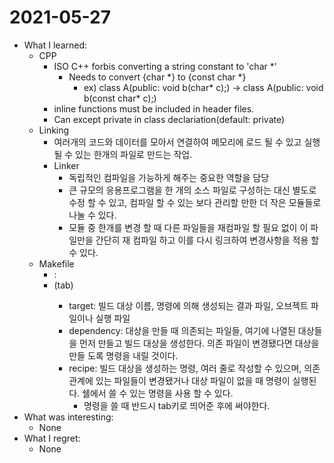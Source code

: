 # 2021-05-27

- What I learned: 
  - CPP
    - ISO C++ forbis converting a string constant to 'char *'
      - Needs to convert {char *} to {const char *}
        - ex) class A(public: void b(char* c);) -> class A(public: void b(const char* c);)
    - inline functions must be included in header files.
    - Can except private in class declariation(default: private)
  - Linking
    - 여러개의 코드와 데이터를 모아서 연결하여 메모리에 로드 될 수 있고 실행 될 수 있는 한개의 파일로 만드는 작업.
    - Linker
      - 독립적인 컴파일을 가능하게 해주는 중요한 역할을 담당
      - 큰 규모의 응용프로그램을 한 개의 소스 파일로 구성하는 대신 별도로 수정 할 수 있고, 컴파일 할 수 있는 보다 관리할 만한 더 작은 모듈들로 나눌 수 있다.
      - 모듈 중 한개를 변경 할 때 다른 파일들을 재컴파일 할 필요 없이 이 파일만을 간단히 재 컴파일 하고 이를 다시 링크하여 변경사항을 적용 할 수 있다.
  - Makefile
    - <target> : <dependency>
    - (tab)<Recipe>
      - target: 빌드 대상 이름, 명령에 의해 생성되는 결과 파일, 오브젝트 파일이나 실행 파일
      - dependency: 대상을 만들 때 의존되는 파일들, 여기에 나열된 대상들을 먼저 만들고 빌드 대상을 생성한다. 의존 파일이 변경됐다면 대상을 만들 도록 명령을 내릴 것이다.
      - recipe: 빌드 대상을 생성하는 명령, 여러 줄로 작성할 수 있으며, 의존 관계에 있는 파일들이 변경됐거나 대상 파일이 없을 때 명령이 실행된다. 쉘에서 쓸 수 있는 명령을 사용 할 수 있다.
        - 명령을 쓸 때 반드시 tab키로 띄어준 후에 써야한다.
- What was interesting: 
  - None
- What I regret: 
  - None